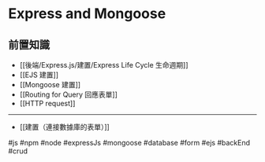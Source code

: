 # Express and Mongoose

## 前置知識
- [[後端/Express.js/建置/Express Life Cycle 生命週期]]
- [[EJS 建置]]
- [[Mongoose 建置]]
- [[Routing for Query 回應表單]]
- [[HTTP request]]

---

- [[建置（連接數據庫的表單）]]


#js #npm #node #expressJs #mongoose #database #form #ejs #backEnd #crud
